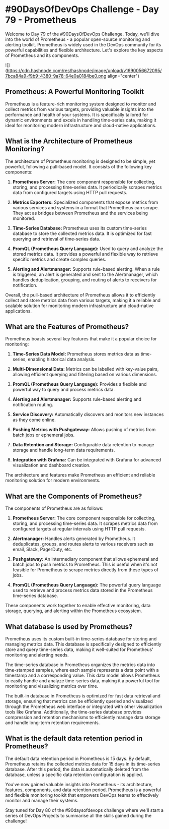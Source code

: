 # #90DaysOfDevOps Challenge - Day 79 - Prometheus

Welcome to Day 79 of the #90DaysOfDevOps Challenge. Today, we'll dive into the world of Prometheus - a popular open-source monitoring and alerting toolkit. Prometheus is widely used in the DevOps community for its powerful capabilities and flexible architecture. Let's explore the key aspects of Prometheus and its components.

![](https://cdn.hashnode.com/res/hashnode/image/upload/v1690056672095/7bca84a9-f9b9-4380-9a78-64e0a0184be0.png align="center")

## Prometheus: A Powerful Monitoring Toolkit

Prometheus is a feature-rich monitoring system designed to monitor and collect metrics from various targets, providing valuable insights into the performance and health of your systems. It is specifically tailored for dynamic environments and excels in handling time-series data, making it ideal for monitoring modern infrastructure and cloud-native applications.

## What is the Architecture of Prometheus Monitoring?

The architecture of Prometheus monitoring is designed to be simple, yet powerful, following a pull-based model. It consists of the following key components:

1. **Prometheus Server:** The core component responsible for collecting, storing, and processing time-series data. It periodically scrapes metrics data from configured targets using HTTP pull requests.
    
2. **Metrics Exporters:** Specialized components that expose metrics from various services and systems in a format that Prometheus can scrape. They act as bridges between Prometheus and the services being monitored.
    
3. **Time-Series Database:** Prometheus uses its custom time-series database to store the collected metrics data. It is optimized for fast querying and retrieval of time-series data.
    
4. **PromQL (Prometheus Query Language):** Used to query and analyze the stored metrics data. It provides a powerful and flexible way to retrieve specific metrics and create complex queries.
    
5. **Alerting and Alertmanager:** Supports rule-based alerting. When a rule is triggered, an alert is generated and sent to the Alertmanager, which handles deduplication, grouping, and routing of alerts to receivers for notification.
    

Overall, the pull-based architecture of Prometheus allows it to efficiently collect and store metrics data from various targets, making it a reliable and scalable solution for monitoring modern infrastructure and cloud-native applications.

## What are the Features of Prometheus?

Prometheus boasts several key features that make it a popular choice for monitoring:

1. **Time-Series Data Model:** Prometheus stores metrics data as time-series, enabling historical data analysis.
    
2. **Multi-Dimensional Data:** Metrics can be labelled with key-value pairs, allowing efficient querying and filtering based on various dimensions.
    
3. **PromQL (Prometheus Query Language):** Provides a flexible and powerful way to query and process metrics data.
    
4. **Alerting and Alertmanager:** Supports rule-based alerting and notification routing.
    
5. **Service Discovery:** Automatically discovers and monitors new instances as they come online.
    
6. **Pushing Metrics with Pushgateway:** Allows pushing of metrics from batch jobs or ephemeral jobs.
    
7. **Data Retention and Storage:** Configurable data retention to manage storage and handle long-term data requirements.
    
8. **Integration with Grafana:** Can be integrated with Grafana for advanced visualization and dashboard creation.
    

The architecture and features make Prometheus an efficient and reliable monitoring solution for modern environments.

## What are the Components of Prometheus?

The components of Prometheus are as follows:

1. **Prometheus Server:** The core component responsible for collecting, storing, and processing time-series data. It scrapes metrics data from configured targets at regular intervals using HTTP pull requests.
    
2. **Alertmanager:** Handles alerts generated by Prometheus. It deduplicates, groups, and routes alerts to various receivers such as email, Slack, PagerDuty, etc.
    
3. **Pushgateway:** An intermediary component that allows ephemeral and batch jobs to push metrics to Prometheus. This is useful when it's not feasible for Prometheus to scrape metrics directly from these types of jobs.
    
4. **PromQL (Prometheus Query Language):** The powerful query language used to retrieve and process metrics data stored in the Prometheus time-series database.
    

These components work together to enable effective monitoring, data storage, querying, and alerting within the Prometheus ecosystem.

## What database is used by Prometheus?

Prometheus uses its custom built-in time-series database for storing and managing metrics data. This database is specifically designed to efficiently store and query time-series data, making it well-suited for Prometheus' monitoring and alerting needs.

The time-series database in Prometheus organizes the metrics data into time-stamped samples, where each sample represents a data point with a timestamp and a corresponding value. This data model allows Prometheus to easily handle and analyze time-series data, making it a powerful tool for monitoring and visualizing metrics over time.

The built-in database in Prometheus is optimized for fast data retrieval and storage, ensuring that metrics can be efficiently queried and visualized through the Prometheus web interface or integrated with other visualization tools like Grafana. Additionally, the time-series database provides compression and retention mechanisms to efficiently manage data storage and handle long-term retention requirements.

## What is the default data retention period in Prometheus?

The default data retention period in Prometheus is 15 days. By default, Prometheus retains the collected metrics data for 15 days in its time-series database. After this period, the data is automatically deleted from the database, unless a specific data retention configuration is applied.

You've now gained valuable insights into Prometheus - its architecture, features, components, and data retention period. Prometheus is a powerful and flexible monitoring toolkit that empowers DevOps teams to effectively monitor and manage their systems.

Stay tuned for Day 80 of the #90daysofdevops challenge where we'll start a series of DevOps Projects to summarise all the skills gained during the challenge!